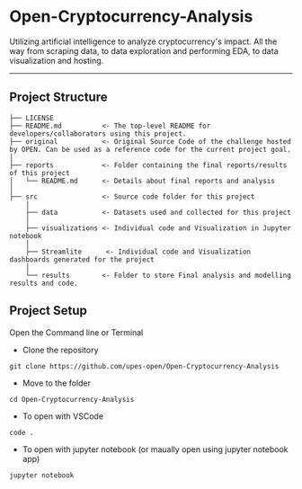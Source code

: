 # Open-Cryptocurrency-Analysis

Utilizing artificial intelligence to analyze cryptocurrency's
impact. All the way from scraping data, to data exploration and
performing EDA, to data visualization and hosting.

<hr>

## Project Structure

    ├── LICENSE
    ├── README.md          <- The top-level README for developers/collaborators using this project.
    ├── original           <- Original Source Code of the challenge hosted by OPEN. Can be used as a reference code for the current project goal.
    │
    ├── reports            <- Folder containing the final reports/results of this project
    │   └── README.md      <- Details about final reports and analysis 
    │   
    ├── src                <- Source code folder for this project
        │
        ├── data           <- Datasets used and collected for this project
        │   
        ├── visualizations <- Individual code and Visualization in Jupyter notebook
        │
        ├── Streamlite      <- Individual code and Visualization dashboards generated for the project
        │       
        └── results        <- Folder to store Final analysis and modelling results and code.      

## Project Setup 

Open the Command line or Terminal

- Clone the repository

```
git clone https://github.com/upes-open/Open-Cryptocurrency-Analysis
```
- Move to the folder

```
cd Open-Cryptocurrency-Analysis
```
- To open with VSCode
```
code .
```
- To open with jupyter notebook (or maually open using jupyter notebook app)
```
jupyter notebook
```
        
        
